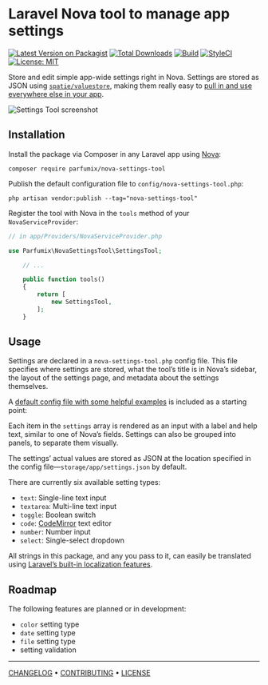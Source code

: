 Laravel Nova tool to manage app settings
========================================

[![Latest Version on Packagist](https://img.shields.io/packagist/v/parfumix/nova-settings-tool.svg?style=flat)](https://packagist.org/packages/parfumix/nova-settings-tool)
[![Total Downloads](https://img.shields.io/packagist/dt/parfumix/nova-settings-tool.svg?style=flat)](https://packagist.org/packages/parfumix/nova-settings-tool)
[![Build](https://github.com/parfumix/nova-settings-tool/workflows/CI/badge.svg)](https://github.com/parfumix/nova-settings-tool/actions)
[![StyleCI](https://github.styleci.io/repos/165178010/shield?branch=master&style=flat)](https://github.styleci.io/repos/165178010)
[![License: MIT](https://img.shields.io/badge/License-MIT-blue.svg?style=flat)](https://opensource.org/licenses/MIT)

Store and edit simple app-wide settings right in Nova. Settings are stored as JSON using [`spatie/valuestore`](https://github.com/spatie/valuestore), making them really easy to [pull in and use everywhere else in your app](https://laravel-news.com/global-application-settings).

![Settings Tool screenshot](settings-tool.png)

## Installation

Install the package via Composer in any Laravel app using [Nova](https://nova.laravel.com):

```shell
composer require parfumix/nova-settings-tool
```

Publish the default configuration file to `config/nova-settings-tool.php`:

```shell
php artisan vendor:publish --tag="nova-settings-tool"
```

Register the tool with Nova in the `tools` method of your `NovaServiceProvider`:

```php
// in app/Providers/NovaServiceProvider.php

use Parfumix\NovaSettingsTool\SettingsTool;

    // ...

    public function tools()
    {
        return [
            new SettingsTool,
        ];
    }
```

## Usage

Settings are declared in a `nova-settings-tool.php` config file. This file specifies where settings are stored, what the tool’s title is in Nova’s sidebar, the layout of the settings page, and metadata about the settings themselves.

A [default config file with some helpful examples](config/nova-settings-tool.php) is included as a starting point:

Each item in the `settings` array is rendered as an input with a label and help text, similar to one of Nova’s fields. Settings can also be grouped into panels, to separate them visually.

The settings’ actual values are stored as JSON at the location specified in the config file—`storage/app/settings.json` by default.

There are currently six available setting types:

- `text`: Single-line text input
- `textarea`: Multi-line text input
- `toggle`: Boolean switch
- `code`: [CodeMirror](https://codemirror.net/) text editor
- `number`: Number input
- `select`: Single-select dropdown

All strings in this package, and any you pass to it, can easily be translated using [Laravel’s built-in localization features](https://laravel.com/docs/localization#using-translation-strings-as-keys).

## Roadmap

The following features are planned or in development:

- `color` setting type
- `date` setting type
- `file` setting type
- setting validation

---

[CHANGELOG](CHANGELOG.md) • [CONTRIBUTING](CONTRIBUTING.md) • [LICENSE](LICENSE.md)
